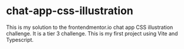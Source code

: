 # chat-app-css-illustration
This is my solution to the frontendmentor.io chat app CSS illustration challenge. It is a tier 3 challenge. This is my first project using Vite and Typescript.
